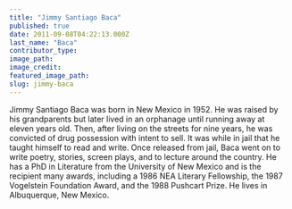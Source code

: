 ```yaml
---
title: "Jimmy Santiago Baca"
published: true
date: 2011-09-08T04:22:13.000Z
last_name: "Baca"
contributor_type:
image_path:
image_credit:
featured_image_path:
slug: jimmy-baca
---
```


Jimmy Santiago Baca was born in New Mexico in 1952. He was raised by his grandparents but later lived in an orphanage until running away at eleven years old. Then, after living on the streets for nine years, he was convicted of drug possession with intent to sell. It was while in jail that he taught himself to read and write. Once released from jail, Baca went on to write poetry, stories, screen plays, and to lecture around the country. He has a PhD in Literature from the University of New Mexico and is the recipient many awards, including a 1986 NEA Literary Fellowship, the 1987 Vogelstein Foundation Award, and the 1988 Pushcart Prize. He lives in Albuquerque, New Mexico.

